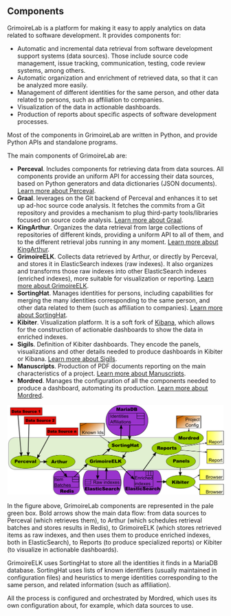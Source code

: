 ## Components

GrimoireLab is a platform for making it easy to apply analytics on data related to software development. It provides components for:

* Automatic and incremental data retrieval from software development support systems (data sources). Those include source code management, issue tracking, communication, testing, code review systems, among others.
* Automatic organization and enrichment of retrieved data, so that it can be analyzed more easily.
* Management of different identities for the same person, and other data related to persons, such as affiliation to companies.
* Visualization of the data in actionable dashboards.
* Production of reports about specific aspects of software development processes.

Most of the components in GrimoireLab are written in Python, and provide Python APIs and standalone programs.

The main components of GrimoireLab are:

* **Perceval**. Includes components for retrieving data from data sources. All components provide an uniform API for accessing their data sources, based on Python generators and data dictionaries (JSON documents). [Learn more about Perceval](/grimoirelab-tutorial/perceval/intro.html).
* **Graal**. leverages on the Git backend of Perceval and enhances it to set up ad-hoc source code analysis. It fetches the commits from a Git repository and provides a mechanism to plug third-party tools/libraries focused on source code analysis. [Learn more about Graal](/grimoirelab-tutorial/graal/intro.html).
* **KingArthur**. Organizes the data retrieval from large collections of repositories of different kinds, providing a uniform API to all of them, and to the different retrieval jobs running in any moment. [Learn more about KingArthur](/grimoirelab-tutorial/basics/scenarios.html#arthur-orchestrating-data-retrieval).
* **GrimoireELK**. Collects data retrieved by Arthur, or directly by Perceval, and stores it in ElasticSearch indexes (raw indexes). It also organizes and transforms those raw indexes into other ElasticSearch indexes (enriched indexes), more suitable for visualization or reporting. [Learn more about GrimoireELK](/grimoirelab-tutorial/gelk/intro.html).
* **SortingHat**. Manages identities for persons, including capabilities for merging the many identities corresponding to the same person, and other data related to them (such as affiliation to companies). [Learn more about SortingHat](/grimoirelab-tutorial/sortinghat/data.html).
* **Kibiter**. Visualization platform. It is a soft fork of [Kibana](https://www.elastic.co/products/kibana), which allows for the construction of actionable dashboards to show the data in enriched indexes.
* **Sigils**. Definition of Kibiter dashboards. They encode the panels, visualizations and other details needed to produce dashboards in Kibiter or Kibana.  [Learn more about Sigils](https://github.com/chaoss/grimoirelab-sigils).
* **Manuscripts**. Production of PDF documents reporting on the main characteristics of a project. [Learn more about Manuscripts](/grimoirelab-tutorial/manuscripts/first.html).
* **Mordred**. Manages the configuration of all the components needed to produce a dashboard, automating its production. [Learn more about Mordred](/grimoirelab-tutorial/basics/scenarios.html).

![](figs/grimoirelab-all-complete.png)

In the figure above, GrimoireLab components are represented in the pale green box. Bold arrows show the main data flow: from data sources to Perceval (which retrieves them), to Arthur (which schedules retrieval batches and stores results in Redis), to GrimoireELK (which stores retrieved items as raw indexes, and then uses them to produce enriched indexes, both in ElasticSearch), to Reports (to produce specialized reports) or Kibiter (to visualize in actionable dashboards).

GrimoireELK uses SortingHat to store all the identities it finds in a MariaDB database. SortingHat uses lists of known identifiers (usually maintained in configuration files) and heuristics to merge identities corresponding to the same person, and related information (such as affiliation).

All the process is configured and orchestrated by Mordred, which uses its own configuration about, for example, which data sources to use.
